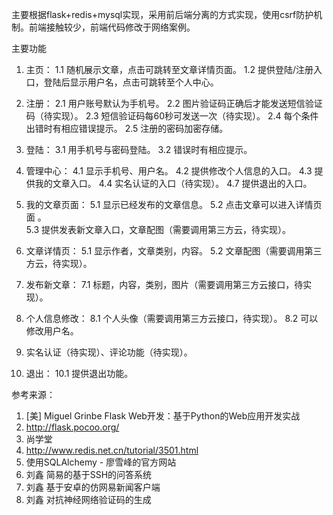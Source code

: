 主要根据flask+redis+mysql实现，采用前后端分离的方式实现，使用csrf防护机制。前端接触较少，前端代码修改于网络案例。

主要功能

1. 主页：
    1.1 随机展示文章，点击可跳转至文章详情页面。
    1.2 提供登陆/注册入口，登陆后显示用户名，点击可跳转至个人中心。
  
2. 注册：
    2.1 用户账号默认为手机号。
    2.2 图片验证码正确后才能发送短信验证码（待实现）。
    2.3 短信验证码每60秒可发送一次（待实现）。
    2.4 每个条件出错时有相应错误提示。
    2.5 注册的密码加密存储。

3. 登陆：
    3.1 用手机号与密码登陆。
    3.2 错误时有相应提示。
    
4. 管理中心：
    4.1 显示手机号、用户名。
    4.2 提供修改个人信息的入口。
    4.3 提供我的文章入口。
    4.4 实名认证的入口（待实现）。
    4.7 提供退出的入口。
    
5. 我的文章页面：
    5.1 显示已经发布的文章信息。
    5.2 点击文章可以进入详情页面 。  
    5.3 提供发表新文章入口，文章配图（需要调用第三方云，待实现）。

6. 文章详情页：
    5.1 显示作者，文章类别，内容。
    5.2 文章配图（需要调用第三方云，待实现）。

7. 发布新文章：
    7.1 标题，内容，类别，图片（需要调用第三方云接口，待实现）。

8. 个人信息修改：
    8.1 个人头像（需要调用第三方云接口，待实现）。
    8.2 可以修改用户名。
 
9. 实名认证（待实现）、评论功能（待实现）。

10. 退出：
    10.1 提供退出功能。
    
    
参考来源：
   1. [美] Miguel Grinbe Flask Web开发：基于Python的Web应用开发实战 
   2. http://flask.pocoo.org/
   3. 尚学堂
   4. http://www.redis.net.cn/tutorial/3501.html
   5. 使用SQLAlchemy - 廖雪峰的官方网站
   6. 刘鑫 简易的基于SSH的问答系统 
   7. 刘鑫 基于安卓的仿网易新闻客户端
   8. 刘鑫 对抗神经网络验证码的生成
